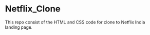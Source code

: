 # Netflix_Clone
This repo consist of the HTML and CSS code for clone to Netflix India landing page.
